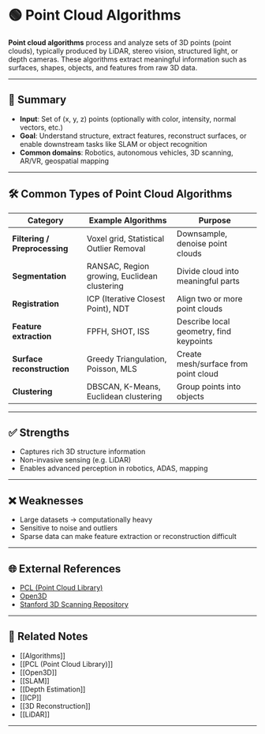 # 🟢 Point Cloud Algorithms

**Point cloud algorithms** process and analyze sets of 3D points (point clouds), typically produced by LiDAR, stereo vision, structured light, or depth cameras. These algorithms extract meaningful information such as surfaces, shapes, objects, and features from raw 3D data.

---

## 🧠 Summary

- **Input**: Set of (x, y, z) points (optionally with color, intensity, normal vectors, etc.)
- **Goal**: Understand structure, extract features, reconstruct surfaces, or enable downstream tasks like SLAM or object recognition
- **Common domains**: Robotics, autonomous vehicles, 3D scanning, AR/VR, geospatial mapping

---

## 🛠️ Common Types of Point Cloud Algorithms

| Category                   | Example Algorithms                   | Purpose                                       |
|----------------------------|---------------------------------------|-----------------------------------------------|
| **Filtering / Preprocessing** | Voxel grid, Statistical Outlier Removal | Downsample, denoise point clouds             |
| **Segmentation**            | RANSAC, Region growing, Euclidean clustering | Divide cloud into meaningful parts           |
| **Registration**            | ICP (Iterative Closest Point), NDT    | Align two or more point clouds                |
| **Feature extraction**       | FPFH, SHOT, ISS                      | Describe local geometry, find keypoints       |
| **Surface reconstruction**   | Greedy Triangulation, Poisson, MLS   | Create mesh/surface from point cloud          |
| **Clustering**              | DBSCAN, K-Means, Euclidean clustering | Group points into objects                     |

---

## ✅ Strengths

- Captures rich 3D structure information
- Non-invasive sensing (e.g. LiDAR)
- Enables advanced perception in robotics, ADAS, mapping

---

## ❌ Weaknesses

- Large datasets → computationally heavy
- Sensitive to noise and outliers
- Sparse data can make feature extraction or reconstruction difficult

---

## 🌐 External References

- [PCL (Point Cloud Library)](https://pointclouds.org/)
- [Open3D](http://www.open3d.org/)
- [Stanford 3D Scanning Repository](http://graphics.stanford.edu/data/3Dscanrep/)

---

## 🔗 Related Notes

- [[Algorithms]]
- [[PCL (Point Cloud Library)]]
- [[Open3D]]
- [[SLAM]]
- [[Depth Estimation]]
- [[ICP]]
- [[3D Reconstruction]]
- [[LiDAR]]

---
